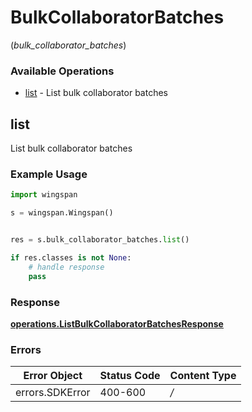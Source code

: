 # BulkCollaboratorBatches
(*bulk_collaborator_batches*)

### Available Operations

* [list](#list) - List bulk collaborator batches

## list

List bulk collaborator batches

### Example Usage

```python
import wingspan

s = wingspan.Wingspan()


res = s.bulk_collaborator_batches.list()

if res.classes is not None:
    # handle response
    pass
```


### Response

**[operations.ListBulkCollaboratorBatchesResponse](../../models/operations/listbulkcollaboratorbatchesresponse.md)**
### Errors

| Error Object    | Status Code     | Content Type    |
| --------------- | --------------- | --------------- |
| errors.SDKError | 400-600         | */*             |
